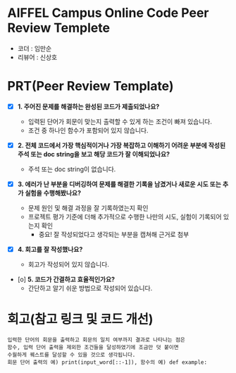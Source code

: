 # AIFFEL Campus Online Code Peer Review Templete
- 코더 : 임만순
- 리뷰어 : 신상호


# PRT(Peer Review Template)
- [x]  **1. 주어진 문제를 해결하는 완성된 코드가 제출되었나요?**
    - 입력된 단어가 회문이 맞는지 출력할 수 있게 하는 조건이 빠져 있습니다.
    - 조건 중 하나인 함수가 포함되어 있지 않습니다.
    
- [x]  **2. 전체 코드에서 가장 핵심적이거나 가장 복잡하고 이해하기 어려운 부분에 작성된 
주석 또는 doc string을 보고 해당 코드가 잘 이해되었나요?**
    - 주석 또는 doc string이 없습니다.
        
- [x]  **3. 에러가 난 부분을 디버깅하여 문제를 해결한 기록을 남겼거나
새로운 시도 또는 추가 실험을 수행해봤나요?**
    - 문제 원인 및 해결 과정을 잘 기록하였는지 확인
    - 프로젝트 평가 기준에 더해 추가적으로 수행한 나만의 시도, 
    실험이 기록되어 있는지 확인
        - 중요! 잘 작성되었다고 생각되는 부분을 캡쳐해 근거로 첨부
        
- [x]  **4. 회고를 잘 작성했나요?**
    - 회고가 작성되어 있지 않습니다.
        
- [o]  **5. 코드가 간결하고 효율적인가요?**
    - 간단하고 알기 쉬운 방법으로 작성되어 있습니다.


# 회고(참고 링크 및 코드 개선)
```
입력한 단어의 회문을 출력하고 회문의 일치 여부까지 결과로 나타나는 점은
함수, 입력 단어 출력을 제외한 조건들을 달성하였기에 조금만 덧 붙이면
수월하게 퀘스트를 달성할 수 있을 것으로 생각됩니다. 
회문 단어 출력의 예) print(input_word[::-1]), 함수의 예) def example:
```
